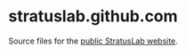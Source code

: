 stratuslab.github.com
=====================

Source files for the [public StratusLab
website](http://stratuslab.eu).

